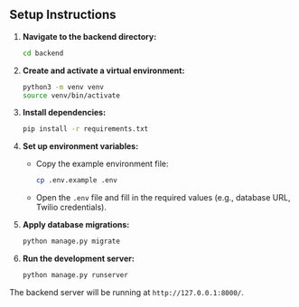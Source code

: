 ## Setup Instructions

1.  **Navigate to the backend directory:**

    ```bash
    cd backend
    ```

2.  **Create and activate a virtual environment:**

    ```bash
    python3 -m venv venv
    source venv/bin/activate
    ```

3.  **Install dependencies:**

    ```bash
    pip install -r requirements.txt
    ```

4.  **Set up environment variables:**
    - Copy the example environment file:
      ```bash
      cp .env.example .env
      ```
    - Open the `.env` file and fill in the required values (e.g., database URL, Twilio credentials).

5.  **Apply database migrations:**

    ```bash
    python manage.py migrate
    ```

6.  **Run the development server:**
    ```bash
    python manage.py runserver
    ```

The backend server will be running at `http://127.0.0.1:8000/`.
